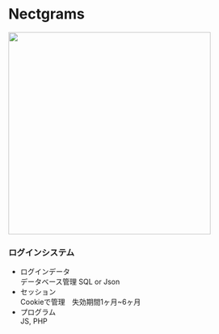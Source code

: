 # Nectgrams
<img src="https://user-images.githubusercontent.com/28892090/99180929-ee6d6f80-276d-11eb-8453-f8e0e8e817c4.png" width="400">  

### ログインシステム
- ログインデータ  
データベース管理 SQL or Json
- セッション  
Cookieで管理　失効期間1ヶ月~6ヶ月
- プログラム  
JS, PHP
